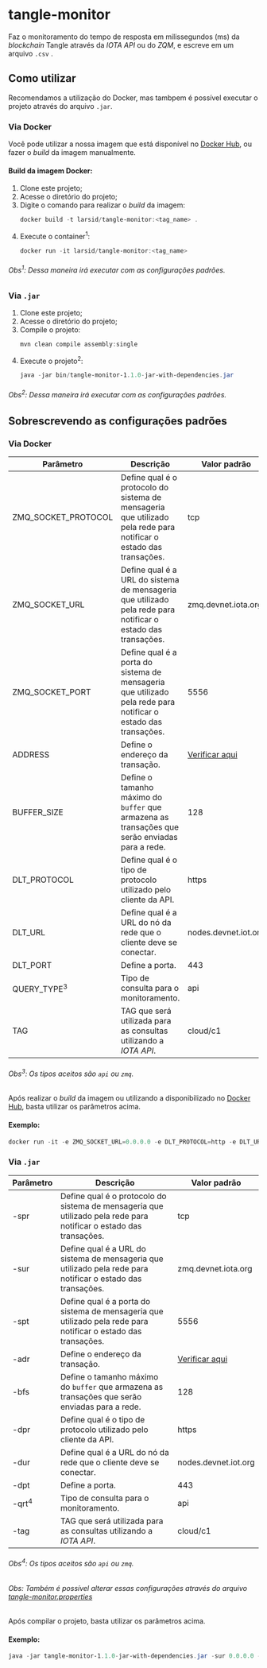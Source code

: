 # tangle-monitor
Faz o monitoramento do tempo de resposta em milissegundos (ms) da *blockchain* Tangle através da *IOTA API* ou do *ZQM*, e escreve em um arquivo `.csv` .

## Como utilizar
Recomendamos a utilização do Docker, mas tambpem é possível executar o projeto através do arquivo `.jar`.

### Via Docker

Você pode utilizar a nossa imagem que está disponível no [Docker Hub](https://hub.docker.com/repository/docker/larsid/tangle-monitor), ou fazer o *build* da imagem manualmente.

#### Build da imagem Docker:

1. Clone este projeto;
2. Acesse o diretório do projeto;
3. Digite o comando para realizar o *build* da imagem:
   ```powershell
   docker build -t larsid/tangle-monitor:<tag_name> .
   ```
4. Execute o container<sup>1</sup>:
   ```powershell
   docker run -it larsid/tangle-monitor:<tag_name>
   ```
   
###### Obs<sup>1</sup>: Dessa maneira irá executar com as configurações padrões. ############
   
### Via `.jar`

1. Clone este projeto;
2. Acesse o diretório do projeto;
3. Compile o projeto:
   ```powershell
   mvn clean compile assembly:single
   ```
4. Execute o projeto<sup>2</sup>:
   ```powershell
   java -jar bin/tangle-monitor-1.1.0-jar-with-dependencies.jar
   ```
   
###### Obs<sup>2</sup>: Dessa maneira irá executar com as configurações padrões. ############

## Sobrescrevendo as configurações padrões

### Via Docker

|Parâmetro|Descrição|Valor padrão|
|---------|---------|------------|
|ZMQ_SOCKET_PROTOCOL|Define qual é o protocolo do sistema de mensageria que utilizado pela rede para notificar o estado das transações.|tcp|
|ZMQ_SOCKET_URL|Define qual é a URL do sistema de mensageria que utilizado pela rede para notificar o estado das transações.|zmq.devnet.iota.org|
|ZMQ_SOCKET_PORT|Define qual é a porta do sistema de mensageria que utilizado pela rede para notificar o estado das transações.|5556|
|ADDRESS|Define o endereço da transação.|[Verificar aqui](https://github.com/AllanCapistrano/tangle-monitor/blob/main/src/main/resources/br/uefs/larsid/dlt/iot/soft/tangle-monitor.properties)|
|BUFFER_SIZE|Define o tamanho máximo do `buffer` que armazena as transações que serão enviadas para a rede.|128|
|DLT_PROTOCOL|Define qual é o tipo de protocolo utilizado pelo cliente da API.|https|
|DLT_URL|Define qual é a URL do nó da rede que o cliente deve se conectar.|nodes.devnet.iot.org|
|DLT_PORT|Define a porta.|443|
|QUERY_TYPE<sup>3</sup>|Tipo de consulta para o monitoramento.|api|
|TAG|TAG que será utilizada para as consultas utilizando a *IOTA API*.|cloud/c1|

###### Obs<sup>3</sup>: Os tipos aceitos são `api` ou `zmq`. ######

Após realizar o *build* da imagem ou utilizando a disponibilizado no [Docker Hub](https://hub.docker.com/repository/docker/larsid/tangle-monitor), basta utilizar os parâmetros acima.

#### Exemplo:

```powershell
docker run -it -e ZMQ_SOCKET_URL=0.0.0.0 -e DLT_PROTOCOL=http -e DLT_URL=0.0.0.0 -e DLT_PORT=14265 -e TAG=my_transaction_tag -e QUERY_TYPE=api larsid/tangle-monitor:<tag_name>
```

### Via `.jar`

|Parâmetro|Descrição|Valor padrão|
|---------|---------|------------|
|-spr|Define qual é o protocolo do sistema de mensageria que utilizado pela rede para notificar o estado das transações.|tcp|
|-sur|Define qual é a URL do sistema de mensageria que utilizado pela rede para notificar o estado das transações.|zmq.devnet.iota.org|
|-spt|Define qual é a porta do sistema de mensageria que utilizado pela rede para notificar o estado das transações.|5556|
|-adr|Define o endereço da transação.|[Verificar aqui](https://github.com/AllanCapistrano/tangle-monitor/blob/main/src/main/resources/br/uefs/larsid/dlt/iot/soft/tangle-monitor.properties)|
|-bfs|Define o tamanho máximo do `buffer` que armazena as transações que serão enviadas para a rede.|128|
|-dpr|Define qual é o tipo de protocolo utilizado pelo cliente da API.|https|
|-dur|Define qual é a URL do nó da rede que o cliente deve se conectar.|nodes.devnet.iot.org|
|-dpt|Define a porta.|443|
|-qrt<sup>4</sup>|Tipo de consulta para o monitoramento.|api|
|-tag|TAG que será utilizada para as consultas utilizando a *IOTA API*.|cloud/c1|

###### Obs<sup>4</sup>: Os tipos aceitos são `api` ou `zmq`. ######
###### Obs: Também é possível alterar essas configurações através do arquivo [tangle-monitor.properties](https://github.com/AllanCapistrano/tangle-monitor/blob/main/src/main/resources/br/uefs/larsid/dlt/iot/soft/tangle-monitor.properties) ######

Após compilar o projeto, basta utilizar os parâmetros acima.

#### Exemplo:

```powershell
java -jar tangle-monitor-1.1.0-jar-with-dependencies.jar -sur 0.0.0.0 -spt -dpr http -dur 0.0.0.0 -dpt 14265 -qrt api -tag api
```
